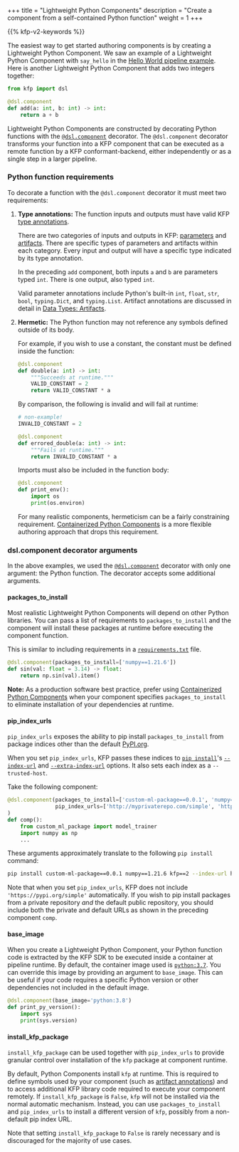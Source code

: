 +++
title = "Lightweight Python Components"
description = "Create a component from a self-contained Python function"
weight = 1
+++

{{% kfp-v2-keywords %}}

The easiest way to get started authoring components is by creating a Lightweight Python Component. We saw an example of a Lightweight Python Component with `say_hello` in the [Hello World pipeline example][hello-world-pipeline]. Here is another Lightweight Python Component that adds two integers together:

```python
from kfp import dsl

@dsl.component
def add(a: int, b: int) -> int:
    return a + b
```

Lightweight Python Components are constructed by decorating Python functions with the [`@dsl.component`][dsl-component] decorator. The `@dsl.component` decorator transforms your function into a KFP component that can be executed as a remote function by a KFP conformant-backend, either independently or as a single step in a larger pipeline.

### Python function requirements
To decorate a function with the `@dsl.component` decorator it must meet two requirements:

1. **Type annotations:** The function inputs and outputs must have valid KFP [type annotations][data-types].

    There are two categories of inputs and outputs in KFP: [parameters][parameters] and [artifacts][artifacts]. There are specific types of parameters and artifacts within each category. Every input and output will have a specific type indicated by its type annotation.

    In the preceding `add` component, both inputs `a` and `b` are parameters typed `int`. There is one output, also typed `int`.

    Valid parameter annotations include Python's built-in `int`, `float`, `str`, `bool`, `typing.Dict`, and `typing.List`. Artifact annotations are discussed in detail in [Data Types: Artifacts][artifacts].

2. **Hermetic:** The Python function may not reference any symbols defined outside of its body.

    For example, if you wish to use a constant, the constant must be defined inside the function:

    ```python
    @dsl.component
    def double(a: int) -> int:
        """Succeeds at runtime."""
        VALID_CONSTANT = 2
        return VALID_CONSTANT * a
    ```

    By comparison, the following is invalid and will fail at runtime:

    ```python
    # non-example!
    INVALID_CONSTANT = 2

    @dsl.component
    def errored_double(a: int) -> int:
        """Fails at runtime."""
        return INVALID_CONSTANT * a
    ```

    Imports must also be included in the function body:

    ```python
    @dsl.component
    def print_env():
        import os
        print(os.environ)
    ```

    For many realistic components, hermeticism can be a fairly constraining requirement. [Containerized Python Components][containerized-python-components] is a more flexible authoring approach that drops this requirement.

### dsl.component decorator arguments
In the above examples, we used the [`@dsl.component`][dsl-component] decorator with only one argument: the Python function. The decorator accepts some additional arguments.

#### packages_to_install

Most realistic Lightweight Python Components will depend on other Python libraries. You can pass a list of requirements to `packages_to_install` and the component will install these packages at runtime before executing the component function.

This is similar to including requirements in a [`requirements.txt`][requirements-txt] file.

```python
@dsl.component(packages_to_install=['numpy==1.21.6'])
def sin(val: float = 3.14) -> float:
    return np.sin(val).item()
```

**Note:** As a production software best practice, prefer using [Containerized Python Components][containerized-python-components] when your component specifies `packages_to_install` to eliminate installation of your dependencies at runtime.

#### pip_index_urls

`pip_index_urls` exposes the ability to pip install `packages_to_install` from package indices other than the default [PyPI.org][pypi-org].

When you set `pip_index_urls`, KFP passes these indices to [`pip install`][pip-install]'s [`--index-url`][pip-index-url] and [`--extra-index-url`][pip-extra-index-url] options. It also sets each index as a `--trusted-host`.

Take the following component:

```python
@dsl.component(packages_to_install=['custom-ml-package==0.0.1', 'numpy==1.21.6'],
               pip_index_urls=['http://myprivaterepo.com/simple', 'http://pypi.org/simple'],
)
def comp():
    from custom_ml_package import model_trainer
    import numpy as np
    ...
```

These arguments approximately translate to the following `pip install` command:

```sh
pip install custom-ml-package==0.0.1 numpy==1.21.6 kfp==2 --index-url http://myprivaterepo.com/simple --trusted-host http://myprivaterepo.com/simple --extra-index-url http://pypi.org/simple --trusted-host http://pypi.org/simple
```

Note that when you set `pip_index_urls`, KFP does not include `'https://pypi.org/simple'` automatically. If you wish to pip install packages from a private repository _and_ the default public repository, you should include both the private and default URLs as shown in the preceding component `comp`.

#### base_image

When you create a Lightweight Python Component, your Python function code is extracted by the KFP SDK to be executed inside a container at pipeline runtime. By default, the container image used is [`python:3.7`](https://hub.docker.com/_/python). You can override this image by providing an argument to `base_image`. This can be useful if your code requires a specific Python version or other dependencies not included in the default image.

```python
@dsl.component(base_image='python:3.8')
def print_py_version():
    import sys
    print(sys.version)
```

#### install_kfp_package

`install_kfp_package` can be used together with `pip_index_urls` to provide granular control over installation of the `kfp` package at component runtime.

By default, Python Components install `kfp` at runtime. This is required to define symbols used by your component (such as [artifact annotations][artifacts]) and to access additional KFP library code required to execute your component remotely. If `install_kfp_package` is `False`, `kfp` will not be installed via the normal automatic mechanism. Instead, you can use `packages_to_install` and `pip_index_urls` to install a different version of `kfp`, possibly from a non-default pip index URL.

Note that setting `install_kfp_package` to `False` is rarely necessary and is discouraged for the majority of use cases.

[hello-world-pipeline]: /docs/components/pipelines/overview/getting-started
[containerized-python-components]: /docs/components/pipelines/how-to/create-components/containerized-python-components
[dsl-component]: https://kubeflow-pipelines.readthedocs.io/en/stable/source/dsl.html#kfp.dsl.component
[data-types]: /docs/components/pipelines/v2/data-types
[parameters]: /docs/components/pipelines/how-to/parameters
[artifacts]: /docs/components/pipelines/how-to/artifacts
[requirements-txt]: https://pip.pypa.io/en/stable/reference/requirements-file-format/
[pypi-org]: https://pypi.org/
[pip-install]: https://pip.pypa.io/en/stable/cli/pip_install/
[pip-index-url]: https://pip.pypa.io/en/stable/cli/pip_install/#cmdoption-0
[pip-extra-index-url]: https://pip.pypa.io/en/stable/cli/pip_install/#cmdoption-extra-index-url